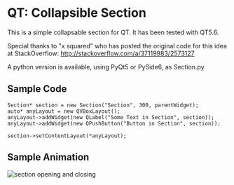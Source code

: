 # QT: Collapsible Section

This is a simple collapsable section for QT. It has been tested with QT5.6.

Special thanks to "x squared" who has posted the original code for this idea at StackOverflow: http://stackoverflow.com/a/37119983/2573127

A python version is available, using PyQt5 or PySide6, as Section.py.

## Sample Code

    Section* section = new Section("Section", 300, parentWidget);
    auto* anyLayout = new QVBoxLayout();
    anyLayout->addWidget(new QLabel("Some Text in Section", section));
    anyLayout->addWidget(new QPushButton("Button in Section", section));

    section->setContentLayout(*anyLayout);

## Sample Animation

![section opening and closing](example.gif)
